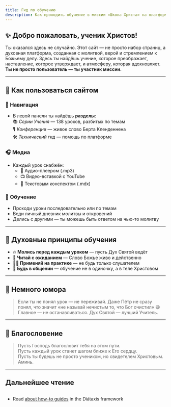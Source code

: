 ```yaml
---
title: Гид по обучению
description: Как проходить обучение в миссии «Школа Христа» на платформе Starlight.
---
```


## ✨ Добро пожаловать, ученик Христов!

Ты оказался здесь не случайно. Этот сайт — не просто набор страниц, а духовная платформа, созданная с молитвой, верой и стремлением к Божьему делу. Здесь ты найдёшь учение, которое преображает, наставление, которое утверждает, и атмосферу, которая вдохновляет.  
**Ты не просто пользователь — ты участник миссии.**

---

## 📖 Как пользоваться сайтом

### 🧭 Навигация

- В левой панели ты найдёшь **разделы**:  
  📚 _Серии Учения_ — 138 уроков, разбитых по темам  
  🎙️ _Конференции_ — живое слово Берта Кленденнена  
  🛠️ _Технический гид_ — помощь по платформе

### 🎧 Медиа

- Каждый урок снабжён:
  - 🎵 Аудио-плеером (.mp3)
  - 📺 Видео-вставкой с YouTube
  - 📄 Текстовым конспектом (.mdx)

### 📝 Обучение

- Проходи уроки последовательно или по темам
- Веди личный дневник молитвы и откровений
- Делись с другими — ты можешь быть ответом на чью-то молитву

---

## 🙌 Духовные принципы обучения

- 🔥 **Молись перед каждым уроком** — пусть Дух Святой ведёт
- 📖 **Читай с ожиданием** — Слово Божье живо и действенно
- 🧎‍♂️ **Применяй на практике** — не будь только слушателем
- 🤝 **Будь в общении** — обучение не в одиночку, а в теле Христовом

---

## 💬 Немного юмора

> Если ты не понял урок — не переживай. Даже Пётр не сразу понял, что значит «не называй нечистым то, что Бог очистил» 😄  
> Главное — не останавливаться. Дух Святой — лучший Учитель.

---

## 🙏 Благословение

> Пусть Господь благословит тебя на этом пути.  
> Пусть каждый урок станет шагом ближе к Его сердцу.  
> Пусть ты будешь не просто учеником, но свидетелем Христовым.  
> Аминь.

---

## Дальнейшее чтение

##

- Read [about how-to guides](https://diataxis.fr/how-to-guides/) in the Diátaxis framework
